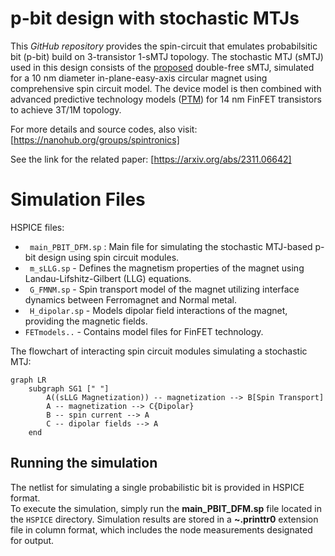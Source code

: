 # p-bit design with stochastic MTJs 
This  _GitHub repository_  provides the spin-circuit that emulates probabilsitic bit (p-bit) build on 3-transistor 1-sMTJ topology. The stochastic MTJ (sMTJ) used in this design consists of the [proposed](https://journals.aps.org/prapplied/abstract/10.1103/PhysRevApplied.15.044049) double-free sMTJ, simulated for a 10 nm diameter in-plane-easy-axis circular magnet using comprehensive spin circuit model. The device model is then combined with advanced predictive technology models ([PTM](https://dl.acm.org/doi/10.1145/1229175.1229176)) for 14 nm FinFET transistors to achieve 3T/1M topology. 

For more details and source codes, also visit:  [https://nanohub.org/groups/spintronics]

See the link for the related paper:  [https://arxiv.org/abs/2311.06642]


# Simulation Files

HSPICE files:
* ` main_PBIT_DFM.sp` : Main file for simulating the stochastic MTJ-based p-bit design using spin circuit modules.
* ` m_sLLG.sp`  - Defines the magnetism properties of the magnet using Landau-Lifshitz-Gilbert (LLG) equations.
* ` G_FMNM.sp`  - Spin transport model of the magnet utilizing interface dynamics between Ferromagnet and Normal metal.
* ` H_dipolar.sp`  - Models dipolar field interactions of the magnet, providing the magnetic fields.
* ` FETmodels.. `  - Contains model files for FinFET technology.

The flowchart of interacting spin circuit modules simulating a stochastic MTJ:
```mermaid
graph LR
    subgraph SG1 [" "]
        A((sLLG Magnetization)) -- magnetization --> B[Spin Transport]
        A -- magnetization --> C{Dipolar}
        B -- spin current --> A 
        C -- dipolar fields --> A 
    end
```

## Running the simulation
The netlist for simulating a single probabilistic bit is provided in HSPICE format.  
To execute the simulation, simply run the **main_PBIT_DFM.sp** file located in the `HSPICE` directory. Simulation results are stored in a **~.printtr0** extension file in column format, which includes the node measurements designated for output.


